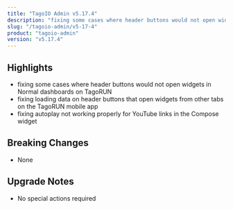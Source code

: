 ```yaml
---
title: "TagoIO Admin v5.17.4"
description: "fixing some cases where header buttons would not open widgets in Normal dashboards on TagoRUN"
slug: "/tagoio-admin/v5-17-4"
product: "tagoio-admin"
version: "v5.17.4"
---
```


## Highlights

- fixing some cases where header buttons would not open widgets in Normal dashboards on TagoRUN
- fixing loading data on header buttons that open widgets from other tabs on the TagoRUN mobile app
- fixing autoplay not working properly for YouTube links in the Compose widget

## Breaking Changes

- None

## Upgrade Notes

- No special actions required
